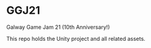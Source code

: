 # GGJ21
Galway Game Jam 21 (10th Anniversary!)

This repo holds the Unity project and all related assets.
